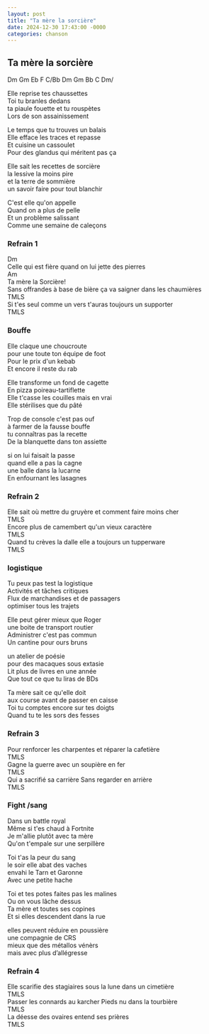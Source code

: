 ```yaml
---
layout: post
title: "Ta mère la sorcière"
date: 2024-12-30 17:43:00 -0000
categories: chanson
---
```


## Ta mère la sorcière

Dm Gm Eb F C/Bb Dm Gm Bb C Dm/

Elle reprise tes chaussettes  
Toi tu branles dedans  
ta piaule fouette et tu rouspètes  
Lors de son assainissement  

Le temps que tu trouves un balais  
Elle efface les traces et repasse  
Et cuisine un cassoulet  
Pour des glandus qui méritent pas ça  

Elle sait les recettes de sorcière  
la lessive la moins pire  
et la terre de sommière  
un savoir faire pour tout blanchir  

C'est elle qu'on appelle  
Quand on a plus de pelle  
Et un problème salissant  
Comme une semaine de caleçons  

### Refrain 1

Dm  
Celle qui est fière quand on lui jette des pierres  
Am  
Ta mère la Sorcière!  
Sans offrandes à base de bière ça va saigner dans les chaumières  
TMLS  
Si t'es seul comme un vers t'auras toujours un supporter  
TMLS  

### Bouffe

Elle claque une choucroute  
pour une toute ton équipe de foot  
Pour le prix d'un kebab  
Et encore il reste du rab  
  
Elle transforme un fond de cagette  
En pizza poireau-tartiflette  
Elle t'casse les couilles mais en vrai  
Elle stérilises que du pâté  
  
Trop de console c'est pas ouf  
à farmer de la fausse bouffe  
tu connaîtras pas la recette  
De la blanquette dans ton assiette  
  
si on lui faisait la passe  
quand elle a pas la cagne  
une balle dans la lucarne  
En enfournant les lasagnes  

### Refrain 2

Elle sait où mettre du gruyère et comment faire moins cher  
TMLS  
Encore plus de camembert  qu'un vieux caractère  
TMLS  
Quand tu crèves la dalle elle a toujours un tupperware  
TMLS  

### logistique

Tu peux pas test la logistique  
Activités et tâches critiques  
Flux de marchandises et de passagers  
optimiser tous les trajets  
  
Elle peut gérer mieux que Roger  
une boite de transport routier  
Administrer c'est pas commun  
Un cantine pour ours bruns  
  
un atelier de poésie  
pour des macaques sous extasie  
Lit plus de livres en une année  
Que tout ce que tu liras de BDs  
  
Ta mère sait ce qu'elle doit  
aux course avant de passer en caisse  
Toi tu comptes encore sur tes doigts  
Quand tu te les sors des fesses  

### Refrain 3

Pour renforcer les charpentes et réparer la cafetière  
TMLS  
Gagne la guerre avec un soupière en fer  
TMLS  
Qui a sacrifié sa carrière Sans regarder en arrière  
TMLS  

### Fight /sang

Dans un battle royal  
Même si t'es chaud à Fortnite  
Je m'allie plutôt avec ta mère  
Qu'on t'empale sur une serpillère  
  
Toi t'as la peur du sang  
le soir elle abat des vaches  
envahi le Tarn et Garonne  
Avec une petite hache  
  
Toi et tes potes faites pas les malines  
Ou on vous lâche dessus  
Ta mère et toutes ses copines  
Et si elles descendent dans la rue  
  
elles peuvent réduire en poussière  
une compagnie de CRS  
mieux que des métallos vénèrs  
mais avec plus d’allégresse  

### Refrain 4

Elle scarifie des stagiaires sous la lune dans un cimetière  
TMLS  
Passer les connards au karcher Pieds nu dans la tourbière  
TMLS  
La déesse des ovaires entend ses prières  
TMLS  
